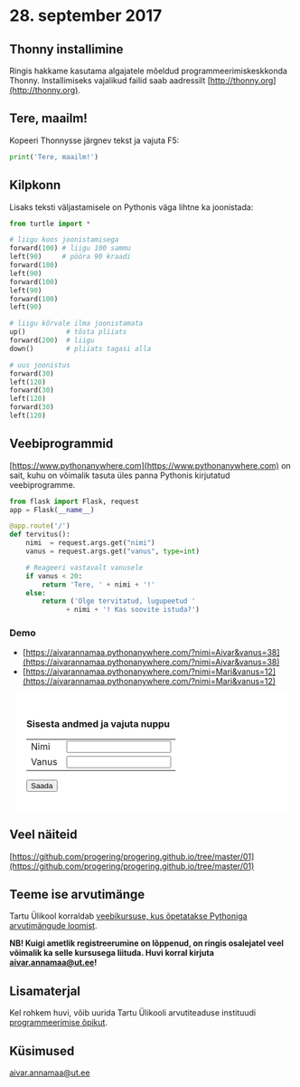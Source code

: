 # 28. september 2017

## Thonny installimine
Ringis hakkame kasutama algajatele mõeldud programmeerimiskeskkonda Thonny. Installimiseks vajalikud failid saab aadressilt [http://thonny.org](http://thonny.org).

## Tere, maailm!

Kopeeri Thonnysse järgnev tekst ja vajuta F5:

```python
print('Tere, maailm!')
```

## Kilpkonn
Lisaks teksti väljastamisele on Pythonis väga lihtne ka joonistada:

```python
from turtle import *

# liigu koos joonistamisega
forward(100) # liigu 100 sammu
left(90)     # pööra 90 kraadi
forward(100)
left(90)
forward(100)
left(90)
forward(100)
left(90)

# liigu kõrvale ilma joonistamata
up()          # tõsta pliiats
forward(200)  # liigu
down()        # pliiats tagasi alla

# uus joonistus
forward(30)
left(120)
forward(30)
left(120)
forward(30)
left(120)
```

## Veebiprogrammid
[https://www.pythonanywhere.com](https://www.pythonanywhere.com) on sait, kuhu on võimalik tasuta üles panna Pythonis kirjutatud veebiprogramme.

```python
from flask import Flask, request
app = Flask(__name__)

@app.route('/')
def tervitus():
    nimi  = request.args.get("nimi")
    vanus = request.args.get("vanus", type=int)

    # Reageeri vastavalt vanusele
    if vanus < 20:
        return 'Tere, ' + nimi + '!'
    else:
        return ('Olge tervitatud, lugupeetud '
              + nimi + '! Kas soovite istuda?')
```

### Demo

* [https://aivarannamaa.pythonanywhere.com/?nimi=Aivar&vanus=38](https://aivarannamaa.pythonanywhere.com/?nimi=Aivar&vanus=38)
* [https://aivarannamaa.pythonanywhere.com/?nimi=Mari&vanus=12](https://aivarannamaa.pythonanywhere.com/?nimi=Mari&vanus=12)

<div style="background-color:white; padding:20px; margin:10px">
<h3>Sisesta andmed ja vajuta nuppu</h3>
<form action="https://aivarannamaa.pythonanywhere.com/">
  <table>
  <tr><td>Nimi</td><td><input type="text" name="nimi"></td></tr>
  <tr><td>Vanus</td><td><input type="number" name="vanus"></td></tr>
  </table>
  <input type="submit" value="Saada">
</form> 
</div>

## Veel näiteid
[https://github.com/progering/progering.github.io/tree/master/01](https://github.com/progering/progering.github.io/tree/master/01)

## Teeme ise arvutimänge

Tartu Ülikool korraldab [veebikursuse, kus õpetatakse Pythoniga arvutimängude loomist](https://courses.cs.ut.ee/2017/TIAM/fall/Main/HomePage).

**NB! Kuigi ametlik registreerumine on lõppenud, on ringis osalejatel veel võimalik ka selle kursusega liituda. Huvi korral kirjuta [aivar.annamaa@ut.ee](mailto:aivar.annamaa@ut.ee)!**

## Lisamaterjal

Kel rohkem huvi, võib uurida Tartu Ülikooli arvutiteaduse instituudi [programmeerimise õpikut](http://progeopik.cs.ut.ee).

## Küsimused
[aivar.annamaa@ut.ee](mailto:aivar.annamaa@ut.ee)


